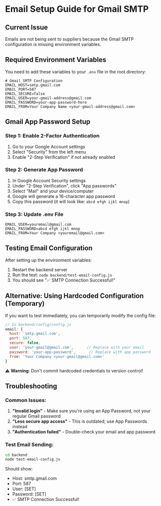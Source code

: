 # Email Setup Guide for Gmail SMTP

## Current Issue
Emails are not being sent to suppliers because the Gmail SMTP configuration is missing environment variables.

## Required Environment Variables

You need to add these variables to your `.env` file in the root directory:

```env
# Gmail SMTP Configuration
EMAIL_HOST=smtp.gmail.com
EMAIL_PORT=587
EMAIL_SECURE=false
EMAIL_USER=your-gmail-address@gmail.com
EMAIL_PASSWORD=your-app-password-here
EMAIL_FROM=Your Company Name <your-gmail-address@gmail.com>
```

## Gmail App Password Setup

### Step 1: Enable 2-Factor Authentication
1. Go to your Google Account settings
2. Select "Security" from the left menu
3. Enable "2-Step Verification" if not already enabled

### Step 2: Generate App Password
1. In Google Account Security settings
2. Under "2-Step Verification", click "App passwords"
3. Select "Mail" and your device/computer
4. Google will generate a 16-character app password
5. Copy this password (it will look like: `abcd efgh ijkl mnop`)

### Step 3: Update .env File
```env
EMAIL_USER=youremail@gmail.com
EMAIL_PASSWORD=abcd efgh ijkl mnop
EMAIL_FROM=Your Company <youremail@gmail.com>
```

## Testing Email Configuration

After setting up the environment variables:

1. Restart the backend server
2. Run the test: `node backend/test-email-config.js`
3. You should see "✅ SMTP Connection Successful!"

## Alternative: Using Hardcoded Configuration (Temporary)

If you want to test immediately, you can temporarily modify the config file:

```javascript
// In backend/config/config.js
email: {
  host: 'smtp.gmail.com',
  port: 587,
  secure: false,
  user: 'your-gmail@gmail.com',      // Replace with your email
  password: 'your-app-password',      // Replace with app password
  from: 'Your Company <your-gmail@gmail.com>'
}
```

⚠️ **Warning**: Don't commit hardcoded credentials to version control!

## Troubleshooting

### Common Issues:
1. **"Invalid login"** - Make sure you're using an App Password, not your regular Gmail password
2. **"Less secure app access"** - This is outdated; use App Passwords instead
3. **"Authentication failed"** - Double-check your email and app password

### Test Email Sending:
```bash
cd backend
node test-email-config.js
```

Should show:
- Host: smtp.gmail.com
- Port: 587
- User: [SET]
- Password: [SET]
- ✅ SMTP Connection Successful!
